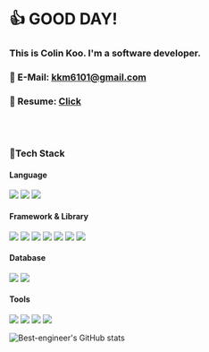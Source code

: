 :+1: GOOD DAY!
==============
### This is Colin Koo. I'm a software developer. 
### :e-mail: E-Mail: kkm6101@gmail.com
### :telescope: Resume: [Click](https://whispering-lamp-4f0.notion.site/KWANMO-KOO-21ddbce18e5b46178443f5e2fbb12c22)
<br><br/>  
### :running:Tech Stack
#### Language
<img src="https://img.shields.io/badge/Javascript-FFE500?style=flat-square&logo=JavaScript&logoColor=black"/> <img src="https://img.shields.io/badge/HTML-E34F26?style=flat-square&logo=HTML5&logoColor=white"/> <img src="https://img.shields.io/badge/CSS-1572B6?style=flat-square&logo=CSS3&logoColor=white"/>
#### Framework & Library
<img src="https://img.shields.io/badge/Node.js-339933?style=flat-square&logo=Node.js&logoColor=white"/> <img src="https://img.shields.io/badge/Express-000000?style=flat-square&logo=Express&logoColor=white"/> <img src="https://img.shields.io/badge/React-61DAFB?style=flat-square&logo=React&logoColor=black"/> <img src="https://img.shields.io/badge/styled-components-DB7093?style=flat-square&logo=styled-componenets&logoColor=black"/> <img src="https://img.shields.io/badge/Redux-764ABC?style=flat-square&logo=Redux&logoColor=black"/> <img src="https://img.shields.io/badge/Vercel-000000?style=flat-square&logo=Vercel&logoColor=white"/> <img src="https://img.shields.io/badge/MongoDB-47A248?style=flat-square&logo=MongoDB&logoColor=black"/>
#### Database
<img src="https://img.shields.io/badge/MySQL-4479A1?style=flat-square&logo=MySQL&logoColor=black"/> <img src="https://img.shields.io/badge/Amazon AWS-232F3E?style=flat-square&logo=Amazon AWS&logoColor=white"/>
#### Tools
<img src="https://img.shields.io/badge/Git-212121?style=flat-square&logo=Git&logoColor=white"/> <img src="https://img.shields.io/badge/Figma-F24E1E?style=flat-square&logo=Figma&logoColor=white"/> <img src="https://img.shields.io/badge/GitHub-222222?style=flat-square&logo=GitHub&logoColor=white"/> <img src="https://img.shields.io/badge/Notion-000000?style=flat-square&logo=Notion&logoColor=white"/>

![Best-engineer's GitHub stats](https://github-readme-stats.vercel.app/api?username=Best-engineer&theme=default&show_icons=true)
